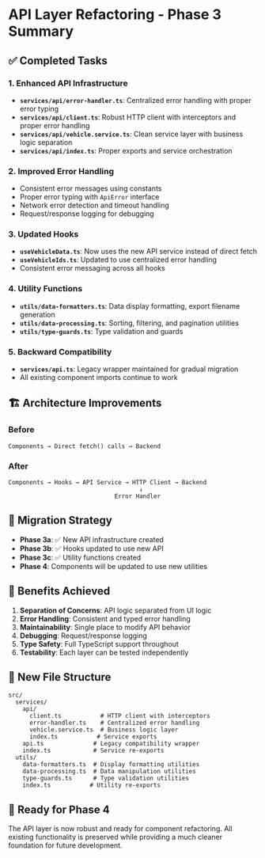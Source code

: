 # API Layer Refactoring - Phase 3 Summary

## ✅ Completed Tasks

### 1. **Enhanced API Infrastructure**
- **`services/api/error-handler.ts`**: Centralized error handling with proper error typing
- **`services/api/client.ts`**: Robust HTTP client with interceptors and proper error handling
- **`services/api/vehicle.service.ts`**: Clean service layer with business logic separation
- **`services/api/index.ts`**: Proper exports and service orchestration

### 2. **Improved Error Handling**
- Consistent error messages using constants
- Proper error typing with `ApiError` interface
- Network error detection and timeout handling
- Request/response logging for debugging

### 3. **Updated Hooks**
- **`useVehicleData.ts`**: Now uses the new API service instead of direct fetch
- **`useVehicleIds.ts`**: Updated to use centralized error handling
- Consistent error messaging across all hooks

### 4. **Utility Functions**
- **`utils/data-formatters.ts`**: Data display formatting, export filename generation
- **`utils/data-processing.ts`**: Sorting, filtering, and pagination utilities
- **`utils/type-guards.ts`**: Type validation and guards

### 5. **Backward Compatibility**
- **`services/api.ts`**: Legacy wrapper maintained for gradual migration
- All existing component imports continue to work

## 🏗️ Architecture Improvements

### **Before**
```
Components → Direct fetch() calls → Backend
```

### **After**
```
Components → Hooks → API Service → HTTP Client → Backend
                                     ↓
                              Error Handler
```

## 🔄 Migration Strategy
- **Phase 3a**: ✅ New API infrastructure created
- **Phase 3b**: ✅ Hooks updated to use new API
- **Phase 3c**: ✅ Utility functions created
- **Phase 4**: Components will be updated to use new utilities

## 🎯 Benefits Achieved

1. **Separation of Concerns**: API logic separated from UI logic
2. **Error Handling**: Consistent and typed error handling
3. **Maintainability**: Single place to modify API behavior
4. **Debugging**: Request/response logging
5. **Type Safety**: Full TypeScript support throughout
6. **Testability**: Each layer can be tested independently

## 📁 New File Structure
```
src/
  services/
    api/
      client.ts           # HTTP client with interceptors
      error-handler.ts    # Centralized error handling
      vehicle.service.ts  # Business logic layer
      index.ts           # Service exports
    api.ts              # Legacy compatibility wrapper
    index.ts            # Service re-exports
  utils/
    data-formatters.ts  # Display formatting utilities
    data-processing.ts  # Data manipulation utilities
    type-guards.ts      # Type validation utilities
    index.ts           # Utility re-exports
```

## 🚀 Ready for Phase 4
The API layer is now robust and ready for component refactoring. All existing functionality is preserved while providing a much cleaner foundation for future development.
